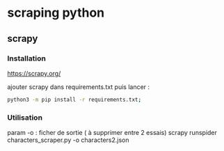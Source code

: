 # scraping python

## scrapy

### Installation

https://scrapy.org/

ajouter scrapy dans requirements.txt puis lancer :

```bash
python3 -m pip install -r requirements.txt;
```

### Utilisation

param -o : ficher de sortie ( à supprimer entre 2 essais)
scrapy runspider characters_scraper.py -o characters2.json
